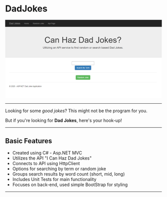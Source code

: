 # DadJokes
![Welcome to Dad Jokes](https://github.com/dmcochener/DadJokes/blob/master/dadjokes.PNG)

---

Looking for some _good jokes_? This might not be the program for you.
    
But if you're looking for **Dad Jokes**, here's your hook-up!

---
## Basic Features
- Created using C# - Asp.NET MVC
- Utilizes the API "I Can Haz Dad Jokes"
- Connects to API using HttpClient
- Options for searching by term or random joke
- Groups search results by word count (short, mid, long)
- Includes Unit Tests for main functionality
- Focuses on back-end, used simple BootStrap for styling

---
